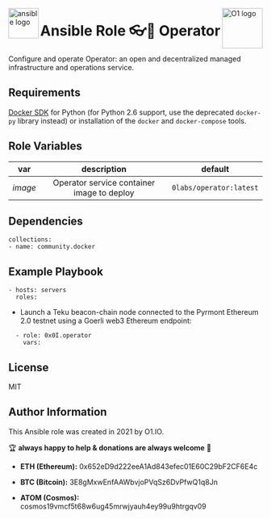 <p><img src="https://code.benco.io/icon-collection/logos/ansible.svg" alt="ansible logo" title="ansible" align="left" height="60" /></p>
<p><img src="https://avatars.githubusercontent.com/u/49376577?v=4" alt="O1 logo" title="O1" align="right" height="80" /></p>

Ansible Role :eyeglasses:🔗 Operator
=========

Configure and operate Operator: an open and decentralized managed infrastructure and operations service.

Requirements
------------

[Docker SDK](https://docker-py.readthedocs.io/en/stable/) for Python (for Python 2.6 support, use the deprecated `docker-py` library instead) or installation of the `docker` and `docker-compose` tools.

Role Variables
--------------

| var | description | default |
| :---: | :---: | :---: |
| *image* | Operator service container image to deploy | `0labs/operator:latest` |

Dependencies
------------
```
collections:
- name: community.docker
```
Example Playbook
----------------
```
- hosts: servers
  roles:
```

* Launch a Teku beacon-chain node connected to the Pyrmont Ethereum 2.0 testnet using a Goerli web3 Ethereum endpoint:
```
  - role: 0x0I.operator
    vars:
```

License
-------

MIT

Author Information
------------------

This Ansible role was created in 2021 by O1.IO.

🏆 **always happy to help & donations are always welcome** 💸

* **ETH (Ethereum):** 0x652eD9d222eeA1Ad843efec01E60C29bF2CF6E4c

* **BTC (Bitcoin):** 3E8gMxwEnfAAWbvjoPVqSz6DvPfwQ1q8Jn

* **ATOM (Cosmos):** cosmos19vmcf5t68w6ug45mrwjyauh4ey99u9htrgqv09
